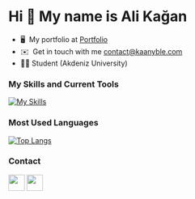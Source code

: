 Hi 👋 My name is Ali Kağan
==========================

* 🖥️  My portfolio at [Portfolio](http://kaanyble.com)
* ✉️  Get in touch with me [contact@kaanyble.com](mailto:contact@kaanyble.com)
* 👨‍💻  Student (Akdeniz University)

### My Skills and Current Tools

[![My Skills](https://skillicons.dev/icons?i=react,vite,nodejs,typescript,javascript,html,tailwind,firebase,java,&perline=9)](https://skillicons.dev)

### Most Used Languages

[![Top Langs](https://github-readme-stats.vercel.app/api/top-langs/?username=miqewazowhiskey&size_weight=0.5&count_weight=0.5)](https://github.com/anuraghazra/github-readme-stats)


### Contact

<a href="https://www.linkedin.com/in/ali-kagan-yilmaz/" target="_blank" rel="noreferrer"><img src="https://raw.githubusercontent.com/danielcranney/readme-generator/main/public/icons/socials/linkedin.svg" width="32" height="32" /></a> <a href="https://www.twitter.com/MiqeWazowhiskey" target="_blank" rel="noreferrer"><img src="https://raw.githubusercontent.com/danielcranney/readme-generator/main/public/icons/socials/twitter.svg" width="32" height="32" /></a></p>
